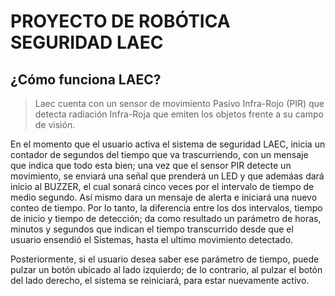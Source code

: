# PROYECTO DE ROBÓTICA SEGURIDAD LAEC

## ¿Cómo funciona LAEC?

> Laec cuenta con un sensor de movimiento Pasivo Infra-Rojo (PIR) que detecta radiación Infra-Roja que emiten los objetos frente a su campo de visión.

En el momento que el usuario activa el sistema de seguridad LAEC, inicia un contador de segundos del tiempo que va trascurriendo, con un mensaje que indica que todo esta bien; una vez que el sensor PIR detecte un movimiento, se enviará una señal que prenderá un LED y que ademáas dará inicio al BUZZER, el cual sonará cinco veces por el intervalo de tiempo de medio segundo. Así mismo dara un mensaje de alerta e iniciará una nuevo conteo de tiempo. 
Por lo tanto, la diferencia entre los dos intervalos, tiempo de inicio y tiempo de detección; da como resultado un parámetro de horas, minutos y segundos  que indican el tiempo transcurrido desde que el usuario ensendió el Sistemas, hasta el ultimo movimiento detectado.

Posteriormente, si el usuario desea saber ese parámetro de tiempo, puede pulzar un botón ubicado al lado izquierdo; de lo contrario, al pulzar el botón del lado derecho,  el sistema se reiniciará, para estar nuevamente activo.
